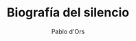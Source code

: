 ---
title: "Biografía del silencio"
subtitle: ""
description: ""
layout: book
author: Pablo d'Ors
started: 2019-12-31
read: 2019-12-31
status: read
rating: 3
color: 
cover: 
pages: 116
progress: 0
link: 
---